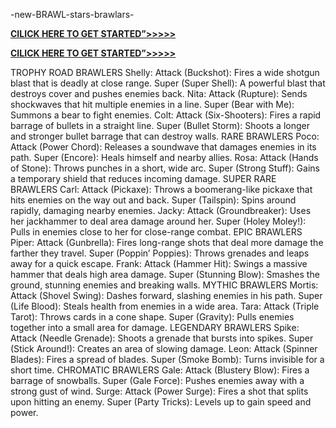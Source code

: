 -new-BRAWL-stars-brawlars-

**[CILICK HERE TO GET STARTED”>>>>>](https://cutt.ly/ueZfCZgr)**

**[CILICK HERE TO GET STARTED”>>>>>](https://cutt.ly/ueZfCZgr)**

TROPHY ROAD BRAWLERS
Shelly:
Attack (Buckshot): Fires a wide shotgun blast that is deadly at close range.
Super (Super Shell): A powerful blast that destroys cover and pushes enemies back.
Nita:
Attack (Rupture): Sends shockwaves that hit multiple enemies in a line.
Super (Bear with Me): Summons a bear to fight enemies.
Colt:
Attack (Six-Shooters): Fires a rapid barrage of bullets in a straight line.
Super (Bullet Storm): Shoots a longer and stronger bullet barrage that can destroy walls.
RARE BRAWLERS
Poco:
Attack (Power Chord): Releases a soundwave that damages enemies in its path.
Super (Encore): Heals himself and nearby allies.
Rosa:
Attack (Hands of Stone): Throws punches in a short, wide arc.
Super (Strong Stuff): Gains a temporary shield that reduces incoming damage.
SUPER RARE BRAWLERS
Carl:
Attack (Pickaxe): Throws a boomerang-like pickaxe that hits enemies on the way out and back.
Super (Tailspin): Spins around rapidly, damaging nearby enemies.
Jacky:
Attack (Groundbreaker): Uses her jackhammer to deal area damage around her.
Super (Holey Moley!): Pulls in enemies close to her for close-range combat.
EPIC BRAWLERS
Piper:
Attack (Gunbrella): Fires long-range shots that deal more damage the farther they travel.
Super (Poppin’ Poppies): Throws grenades and leaps away for a quick escape.
Frank:
Attack (Hammer Hit): Swings a massive hammer that deals high area damage.
Super (Stunning Blow): Smashes the ground, stunning enemies and breaking walls.
MYTHIC BRAWLERS
Mortis:
Attack (Shovel Swing): Dashes forward, slashing enemies in his path.
Super (Life Blood): Steals health from enemies in a wide area.
Tara:
Attack (Triple Tarot): Throws cards in a cone shape.
Super (Gravity): Pulls enemies together into a small area for damage.
LEGENDARY BRAWLERS
Spike:
Attack (Needle Grenade): Shoots a grenade that bursts into spikes.
Super (Stick Around!): Creates an area of slowing damage.
Leon:
Attack (Spinner Blades): Fires a spread of blades.
Super (Smoke Bomb): Turns invisible for a short time.
CHROMATIC BRAWLERS
Gale:
Attack (Blustery Blow): Fires a barrage of snowballs.
Super (Gale Force): Pushes enemies away with a strong gust of wind.
Surge:
Attack (Power Surge): Fires a shot that splits upon hitting an enemy.
Super (Party Tricks): Levels up to gain speed and power.




